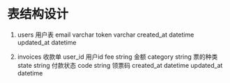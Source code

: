 表结构设计
====

1. users 用户表
email varchar
token varchar
created_at datetime
updated_at datetime

2. invoices 收款单
user_id 用户id
fee string 金额
category string 票的种类
state string 付款状态
code string 领票码
created_at datetime
updated_at datetime


